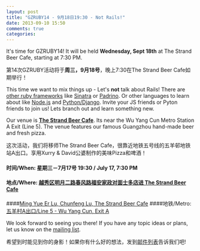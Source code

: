 ```yaml
---
layout: post
title: "GZRUBY14 - 9月18日19:30 - Not Rails!"
date: 2013-09-10 15:50
comments: true
categories: 
---
```



It's time for GZRUBY14! It will be held **Wednesday, Sept 18th** at The Strand Beer Cafe, starting at 7:30 PM.

第14次GZRUBY活动将于**周三，9月18号**，晚上7:30在The Strand Beer Cafe如期举行！

This time we want to mix things up - Let's **not** talk about Rails! There are [other ruby frameworks](http://www.techrepublic.com/blog/australian-technology/the-small-medium-and-large-of-ruby-frameworks/) like [Sinatra](http://www.sinatrarb.com/) or [Padrino](http://www.padrinorb.com/). Or other languages to learn about like [Node.js](http://cnodejs.org/) and [Python/Django](http://python.cn/). Invite your JS friends or Pyton friends to join us! Lets branch out and learn something new.

Our venue is **[The Strand Beer Cafe](http://www.dianping.com/shop/10011468)**. Its near the Wu Yang Cun Metro Station A Exit (Line 5). The venue features our famous Guangzhou hand-made beer and fresh pizza.

这次活动，我们将移师The Strand Beer Cafe，很靠近地铁五号线的五羊邨地铁站A出口。享用Xurry & David公婆制作的美味Pizza和啤酒！

#### 时间/When: 星期三－7月17号 19:30 / July 17, 7:30 PM
#### 地点/Where: [越秀区明月二路春风路福安家政对面士多店进 The Strand Beer Cafe](http://goo.gl/maps/zrsSK)
####[Ming Yue Er Lu, Chunfeng Lu, The Strand Beer Cafe](http://goo.gl/maps/zrsSK)
####地铁/Metro: [五羊村A出口/Line 5 - Wu Yang Cun, Exit A](http://www.exploregz.com/metro/pedia/station/wuyangcun/)


We look forward to seeing you there! If you have any topic ideas or plans, let us know on the [mailing list](https://groups.google.com/forum/?fromgroups#!forum/gzruby).

希望到时能见到你的身影！如果你有什么好的想法，发到[邮件列表](https://groups.google.com/forum/?fromgroups#!forum/gzruby)告诉我们吧!